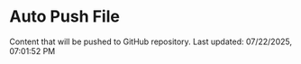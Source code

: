 # Auto Push File

Content that will be pushed to GitHub repository.
Last updated: 07/22/2025, 07:01:52 PM